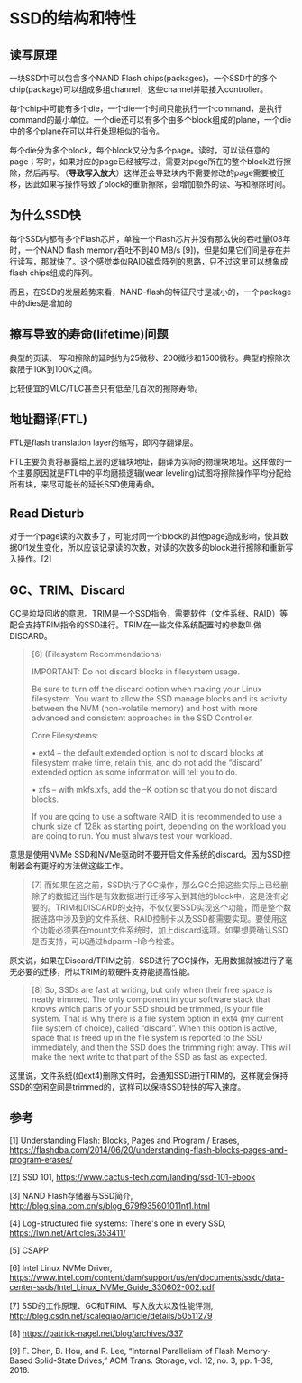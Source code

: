 # SSD的结构和特性

## 读写原理

一块SSD中可以包含多个NAND Flash chips(packages)，一个SSD中的多个chip(package)可以组成多组channel，这些channel并联接入controller。

每个chip中可能有多个die，一个die一个时间只能执行一个command，是执行command的最小单位。一个die还可以有多个由多个block组成的plane，一个die中的多个plane在可以并行处理相似的指令。

每个die分为多个block，每个block又分为多个page。读时，可以读任意的page；写时，如果对应的page已经被写过，需要对page所在的整个block进行擦除，然后再写。（**导致写入放大**）这样还会导致块内不需要修改的page需要被迁移，因此如果写操作导致了block的重新擦除，会增加额外的读、写和擦除时间。

## 为什么SSD快

每个SSD内都有多个Flash芯片，单独一个Flash芯片并没有那么快的吞吐量(08年时，一个NAND flash memory吞吐不到40 MB/s [9])，但是如果它们间是存在并行读写，那就快了。这个感觉类似RAID磁盘阵列的思路，只不过这里可以想象成flash chips组成的阵列。

而且，在SSD的发展趋势来看，NAND-flash的特征尺寸是减小的，一个package中的dies是增加的


## 擦写导致的寿命(lifetime)问题

典型的页读、 写和擦除的延时约为25微秒、200微秒和1500微秒。典型的擦除次数限于10K到100K之间。

比较便宜的MLC/TLC甚至只有低至几百次的擦除寿命。

## 地址翻译(FTL)

FTL是flash translation layer的缩写，即闪存翻译层。

FTL主要负责将暴露给上层的逻辑块地址，翻译为实际的物理块地址。这样做的一个主要原因就是FTL中的平均磨损逻辑(wear leveling)试图将擦除操作平均分配给所有块，来尽可能长的延长SSD使用寿命。

## Read Disturb

对于一个page读的次数多了，可能对同一个block的其他page造成影响，使其数据0/1发生变化，所以应该记录读的次数，对读的次数多的block进行擦除和重新写入操作。[2]

## GC、TRIM、Discard

GC是垃圾回收的意思。TRIM是一个SSD指令，需要软件（文件系统、RAID）等配合支持TRIM指令的SSD进行。TRIM在一些文件系统配置时的参数叫做DISCARD。

> [6]
> (Filesystem Recommendations)
>
> IMPORTANT: Do not discard blocks in filesystem usage.
>
> Be sure to turn off the discard option when making your Linux filesystem. You want to allow the SSD manage blocks and its activity between the NVM (non-volatile memory) and host with more advanced and consistent approaches in the SSD Controller.
>
> Core Filesystems:
>
> • ext4 – the default extended option is not to discard blocks at filesystem make time, retain this, and do not
add the “discard” extended option as some information will tell you to do.
>
> • xfs – with mkfs.xfs, add the –K option so that you do not discard blocks.
>
> If you are going to use a software RAID, it is recommended to use a chunk size of 128k as starting point, depending
on the workload you are going to run. You must always test your workload.

意思是使用NVMe SSD和NVMe驱动时不要开启文件系统的discard。因为SSD控制器会有更好的方法做这些工作。

> [7] 而如果在这之前，SSD执行了GC操作，那么GC会把这些实际上已经删除了的数据还当作是有效数据进行迁移写入到其他的block中，这是没有必要的。TRIM和DISCARD的支持，不仅仅要SSD实现这个功能，而是整个数据链路中涉及到的文件系统、RAID控制卡以及SSD都需要实现。要使用这个功能必须要在mount文件系统时，加上discard选项。如果想要确认SSD是否支持，可以通过hdparm -I命令检查。

原文说，如果在Discard/TRIM之前，SSD进行了GC操作，无用数据就被进行了毫无必要的迁移，所以TRIM的软硬件支持能提高性能。

> [8] So, SSDs are fast at writing, but only when their free space is neatly trimmed. The only component in your software stack that knows which parts of your SSD should be trimmed, is your file system. That is why there is a file system option in ext4 (my current file system of choice), called “discard”. When this option is active, space that is freed up in the file system is reported to the SSD immediately, and then the SSD does the trimming right away. This will make the next write to that part of the SSD as fast as expected.

这里说，文件系统(如ext4)删除文件时，会通知SSD进行TRIM的，这样就会保持SSD的空闲空间是trimmed的，这样可以保持SSD较快的写入速度。

## 参考
[1] Understanding Flash: Blocks, Pages and Program / Erases, https://flashdba.com/2014/06/20/understanding-flash-blocks-pages-and-program-erases/

[2] SSD 101, https://www.cactus-tech.com/landing/ssd-101-ebook

[3] NAND Flash存储器与SSD简介, http://blog.sina.com.cn/s/blog_679f935601011nt1.html

[4] Log-structured file systems: There's one in every SSD, https://lwn.net/Articles/353411/

[5] CSAPP

[6] Intel Linux NVMe Driver, https://www.intel.com/content/dam/support/us/en/documents/ssdc/data-center-ssds/Intel_Linux_NVMe_Guide_330602-002.pdf

[7] SSD的工作原理、GC和TRIM、写入放大以及性能评测, http://blog.csdn.net/scaleqiao/article/details/50511279

[8] https://patrick-nagel.net/blog/archives/337

[9] F. Chen, B. Hou, and R. Lee, “Internal Parallelism of Flash Memory-Based Solid-State Drives,” ACM Trans. Storage, vol. 12, no. 3, pp. 1–39, 2016.
